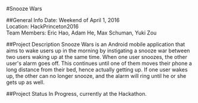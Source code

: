 #Snooze Wars

##General Info
Date: Weekend of April 1, 2016  
Location: HackPrinceton2016  
Team Members: Eric Hao, Adam He, Max Schuman, Yuki Zou  

##Project Description
Snooze Wars is an Android mobile application that aims to wake users up in the morning by instigating a snooze war between two users waking up at the same time.
When one user snoozes, the other user's alarm goes off. This continues until one of them moves their phone a long distance from their bed, hence actually getting up.
If one user wakes up, the other can no longer snooze, and the alarm will ring until he or she gets up as well.

##Project Status
In Progress, currently at the Hackathon.

